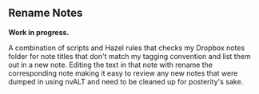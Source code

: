 ## Rename Notes ##

**Work in progress.**

A combination of scripts and Hazel rules that checks my Dropbox notes folder for note titles that don't match my tagging convention and list them out in a new note. Editing the text in that note with rename the corresponding note making it easy to review any new notes that were dumped in using nvALT and need to be cleaned up for posterity's sake.